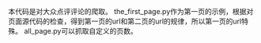 本代码是对大众点评评论的爬取。
the_first_page.py作为第一页的示例，根据对页面源代码的检查，得到第一页的url和第二页的url的规律，所以第一页的url特殊。
all_page.py可以抓取自定义的页数。
